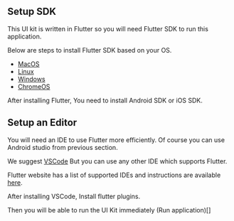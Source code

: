 ## Setup SDK

This UI kit is written in Flutter so you will need Flutter SDK to run this application.

Below are steps to install Flutter SDK based on your OS.

- [MacOS](https://docs.flutter.dev/get-started/install/macos)
- [Linux](https://docs.flutter.dev/get-started/install/linux)
- [Windows](https://docs.flutter.dev/get-started/install/windows)
- [ChromeOS](https://docs.flutter.dev/get-started/install/chromeos)

After installing Flutter, You need to install Android SDK or iOS SDK.

## Setup an Editor

You will need an IDE to use Flutter more efficiently. Of course you can use Android studio from previous section.

We suggest [VSCode](https://code.visualstudio.com/) But you can use any other IDE which supports Flutter.

Flutter website has a list of supported IDEs and instructions are available [here](https://docs.flutter.dev/get-started/editor?tab=androidstudio).

After installing VSCode, Install flutter plugins.

Then you will be able to run the UI Kit immediately (Run application)[]
